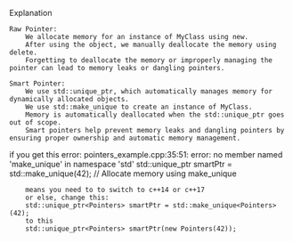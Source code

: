 Explanation

    Raw Pointer:
        We allocate memory for an instance of MyClass using new.
        After using the object, we manually deallocate the memory using delete.
        Forgetting to deallocate the memory or improperly managing the pointer can lead to memory leaks or dangling pointers.

    Smart Pointer:
        We use std::unique_ptr, which automatically manages memory for dynamically allocated objects.
        We use std::make_unique to create an instance of MyClass.
        Memory is automatically deallocated when the std::unique_ptr goes out of scope.
        Smart pointers help prevent memory leaks and dangling pointers by ensuring proper ownership and automatic memory management.

if you get this error:
pointers_example.cpp:35:51: error: no member named 'make_unique' in namespace 'std'
std::unique_ptr<Pointers> smartPtr = std::make_unique<Pointers>(42); // Allocate memory using make_unique

        means you need to to switch to c++14 or c++17
        or else, change this:
        std::unique_ptr<Pointers> smartPtr = std::make_unique<Pointers>(42);
        to this
        std::unique_ptr<Pointers> smartPtr(new Pointers(42));
